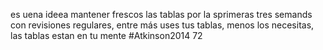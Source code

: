 es uena ideea mantener frescos las tablas por la sprimeras tres semands con revisiones regulares, 
entre más uses tus tablas, menos los necesitas, las tablas estan en tu mente #Atkinson2014 72
